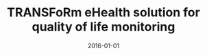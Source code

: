 ---
# Documentation: https://wowchemy.com/docs/managing-content/

title: TRANSFoRm eHealth solution for quality of life monitoring
subtitle: ''
summary: ''
authors:
- saganowski
- Andrzej Misiaszek
- brodka
- Anna Andreasson
- Vasa Curcin
- Brendan Delaney
- Kazimierz Frączkowski
tags: []
categories: []
date: '2016-01-01'
lastmod: 2022-10-07T05:04:31Z
featured: false
draft: false

# Featured image
# To use, add an image named `featured.jpg/png` to your page's folder.
# Focal points: Smart, Center, TopLeft, Top, TopRight, Left, Right, BottomLeft, Bottom, BottomRight.
image:
  caption: ''
  focal_point: ''
  preview_only: false

# Projects (optional).
#   Associate this post with one or more of your projects.
#   Simply enter your project's folder or file name without extension.
#   E.g. `projects = ["internal-project"]` references `content/project/deep-learning/index.md`.
#   Otherwise, set `projects = []`.
projects: []
publishDate: '2022-10-07T05:04:30.740430Z'
publication_types:
- '2'
abstract: ''
publication: '*AMIA Joint Summits on Translational Science*'
url_pdf: https://www.ncbi.nlm.nih.gov/pmc/articles/PMC5001750/pdf/2383104.pdf
---